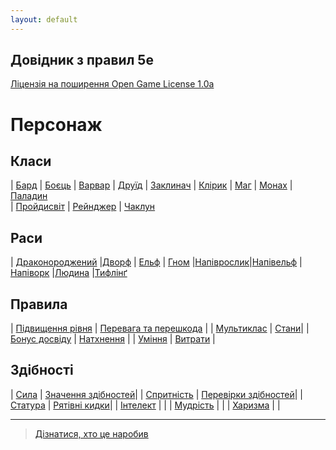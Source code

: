 ```yaml
---
layout: default
---
```



## Довідник з правил 5e
 [Ліцензія на поширення Open Game License  1.0a ](./license.md) 


# Персонаж
## Класи

| [Бард](./character/classes/bard.md)        | [Боєць](./character/classes/fighter.md)     | [Варвар](./character/classes/barbarian.md) 
| [Друїд](./character/classes/druid.md)      | [Заклинач](./character/classes/sorcerer.md) | [Клірик](./character/classes/cleric.md)
| [Маг](./character/classes/wizard.md)       | [Монах](./character/classes/monk.md)        | [Паладин](./character/classes/paladin.md)  
| [Пройдисвіт](./character/classes/rogue.md) | [Рейнджер](./character/classes/ranger.md)   | [Чаклун](./character/classes/warlock.md) 

## Раси

| [Драконороджений](./character/races/dragonborn.md) |[Дворф](./character/races/dwarf.md)         | [Ельф](./character/races/elf.md) 
| [Гном](./character/races/gnome.md)                 |[Напіврослик](./character/races/halfling.md)|[Напівельф](./character/races/half-elf.md)
|[Напіворк](./character/races/half-orc.md)           |[Людина](./character/races/human.md)        |[Тифлінґ](./character/races/tiefling.md)

## Правила

| [Підвищення рівня](./rules/leveling_up.md)                  | [Перевага та перешкода](/rules/advantage_and_disadvantage.html) |
| [Мультиклас](./rules/multiclassing.md)                      | [Стани](/rules/conditions.html)|
| [Бонус досвіду](./rules/proficiency_bonus.md)               | [Натхнення](./rules/inspiration.md)  |
| [Уміння](/rules/feats.html)                                 | [Витрати](/rules/expenses.html) |

## Здібності

| [Сила](./rules/abilities/strength.md)             | [Значення здібностей](./rules/abilities/ability_scores.md)|
| [Спритність](./rules/abilities/dexterity.md)      | [Перевірки здібностей](./rules/abilities/ability_checks.md)|
| [Статура](./rules/abilities/constitution.md)      | [Рятівні кидки](./rules/abilities/saving_throws.md)|
| [Інтелект](./rules/abilities/intelligence.md)     | |
| [Мудрість](./rules/abilities/wisdom.md)           | |
| [Харизма](./rules/abilities/charisma.md)          | |


- - -
> [Дізнатися, хто це наробив](./credits.md)
